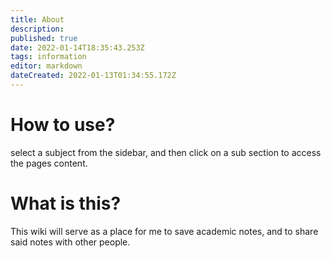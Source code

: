 ```yaml
---
title: About
description: 
published: true
date: 2022-01-14T18:35:43.253Z
tags: information
editor: markdown
dateCreated: 2022-01-13T01:34:55.172Z
---
```


# How to use?
select a subject from the sidebar, and then click on a sub section to access the pages content.

# What is this?
This wiki will serve as a place for me to save academic notes, and to share said notes with other people.

